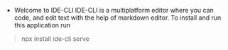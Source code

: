* Welcome to IDE-CLI
IDE-CLI is a multiplatform editor where you can code, and edit text with the help of markdown editor. 
To install and run this application run
> npx install ide-cli serve